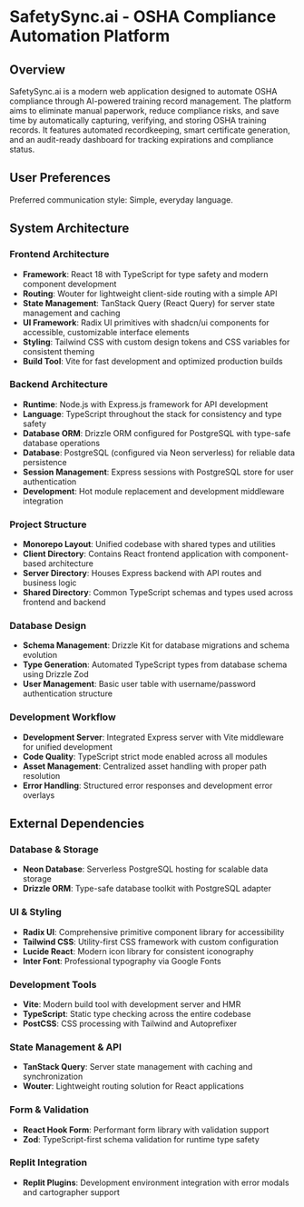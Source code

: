 # SafetySync.ai - OSHA Compliance Automation Platform

## Overview

SafetySync.ai is a modern web application designed to automate OSHA compliance through AI-powered training record management. The platform aims to eliminate manual paperwork, reduce compliance risks, and save time by automatically capturing, verifying, and storing OSHA training records. It features automated recordkeeping, smart certificate generation, and an audit-ready dashboard for tracking expirations and compliance status.

## User Preferences

Preferred communication style: Simple, everyday language.

## System Architecture

### Frontend Architecture
- **Framework**: React 18 with TypeScript for type safety and modern component development
- **Routing**: Wouter for lightweight client-side routing with a simple API
- **State Management**: TanStack Query (React Query) for server state management and caching
- **UI Framework**: Radix UI primitives with shadcn/ui components for accessible, customizable interface elements
- **Styling**: Tailwind CSS with custom design tokens and CSS variables for consistent theming
- **Build Tool**: Vite for fast development and optimized production builds

### Backend Architecture
- **Runtime**: Node.js with Express.js framework for API development
- **Language**: TypeScript throughout the stack for consistency and type safety
- **Database ORM**: Drizzle ORM configured for PostgreSQL with type-safe database operations
- **Database**: PostgreSQL (configured via Neon serverless) for reliable data persistence
- **Session Management**: Express sessions with PostgreSQL store for user authentication
- **Development**: Hot module replacement and development middleware integration

### Project Structure
- **Monorepo Layout**: Unified codebase with shared types and utilities
- **Client Directory**: Contains React frontend application with component-based architecture
- **Server Directory**: Houses Express backend with API routes and business logic
- **Shared Directory**: Common TypeScript schemas and types used across frontend and backend

### Database Design
- **Schema Management**: Drizzle Kit for database migrations and schema evolution
- **Type Generation**: Automated TypeScript types from database schema using Drizzle Zod
- **User Management**: Basic user table with username/password authentication structure

### Development Workflow
- **Development Server**: Integrated Express server with Vite middleware for unified development
- **Code Quality**: TypeScript strict mode enabled across all modules
- **Asset Management**: Centralized asset handling with proper path resolution
- **Error Handling**: Structured error responses and development error overlays

## External Dependencies

### Database & Storage
- **Neon Database**: Serverless PostgreSQL hosting for scalable data storage
- **Drizzle ORM**: Type-safe database toolkit with PostgreSQL adapter

### UI & Styling
- **Radix UI**: Comprehensive primitive component library for accessibility
- **Tailwind CSS**: Utility-first CSS framework with custom configuration
- **Lucide React**: Modern icon library for consistent iconography
- **Inter Font**: Professional typography via Google Fonts

### Development Tools
- **Vite**: Modern build tool with development server and HMR
- **TypeScript**: Static type checking across the entire codebase
- **PostCSS**: CSS processing with Tailwind and Autoprefixer

### State Management & API
- **TanStack Query**: Server state management with caching and synchronization
- **Wouter**: Lightweight routing solution for React applications

### Form & Validation
- **React Hook Form**: Performant form library with validation support
- **Zod**: TypeScript-first schema validation for runtime type safety

### Replit Integration
- **Replit Plugins**: Development environment integration with error modals and cartographer support
